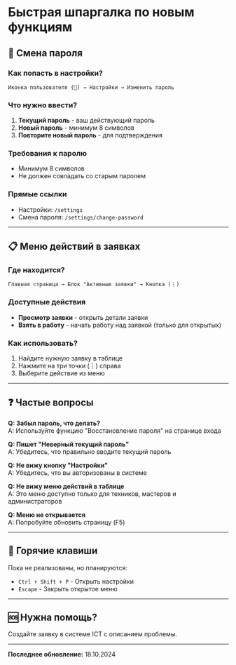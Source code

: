 # Быстрая шпаргалка по новым функциям

## 🔑 Смена пароля

### Как попасть в настройки?
```
Иконка пользователя (👤) → Настройки → Изменить пароль
```

### Что нужно ввести?
1. **Текущий пароль** - ваш действующий пароль
2. **Новый пароль** - минимум 8 символов
3. **Повторите новый пароль** - для подтверждения

### Требования к паролю
- Минимум 8 символов
- Не должен совпадать со старым паролем

### Прямые ссылки
- Настройки: `/settings`
- Смена пароля: `/settings/change-password`

---

## 📋 Меню действий в заявках

### Где находится?
```
Главная страница → Блок "Активные заявки" → Кнопка (⋮)
```

### Доступные действия
- **Просмотр заявки** - открыть детали заявки
- **Взять в работу** - начать работу над заявкой (только для открытых)

### Как использовать?
1. Найдите нужную заявку в таблице
2. Нажмите на три точки (⋮) справа
3. Выберите действие из меню

---

## ❓ Частые вопросы

**Q: Забыл пароль, что делать?**  
A: Используйте функцию "Восстановление пароля" на странице входа

**Q: Пишет "Неверный текущий пароль"**  
A: Убедитесь, что правильно вводите текущий пароль

**Q: Не вижу кнопку "Настройки"**  
A: Убедитесь, что вы авторизованы в системе

**Q: Не вижу меню действий в таблице**  
A: Это меню доступно только для техников, мастеров и администраторов

**Q: Меню не открывается**  
A: Попробуйте обновить страницу (F5)

---

## 📱 Горячие клавиши

Пока не реализованы, но планируются:
- `Ctrl + Shift + P` - Открыть настройки
- `Escape` - Закрыть открытое меню

---

## 🆘 Нужна помощь?

Создайте заявку в системе ICT с описанием проблемы.

---

**Последнее обновление:** 18.10.2024